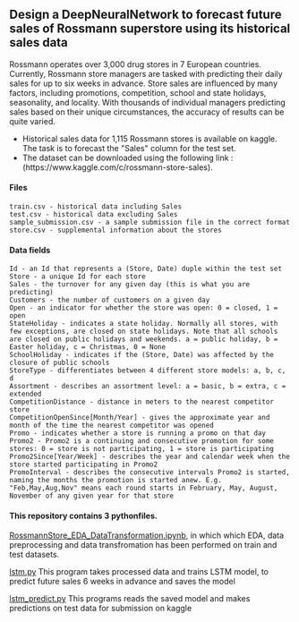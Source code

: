 <h2>Design a DeepNeuralNetwork to forecast future sales of Rossmann superstore using its historical sales data</h2>

Rossmann operates over 3,000 drug stores in 7 European countries. Currently, Rossmann store managers are tasked with predicting their daily sales for up to six weeks in advance. Store sales are influenced by many factors, including promotions, competition, school and state holidays, seasonality, and locality. With thousands of individual managers predicting sales based on their unique circumstances, the accuracy of results can be quite varied.

<ul>
<li>Historical sales data for 1,115 Rossmann stores is available on kaggle. The task is to forecast the "Sales" column for the test set.</li>
<li>The dataset can be downloaded using the following link : (https://www.kaggle.com/c/rossmann-store-sales).</li>
</ul>

#### Files
```
train.csv - historical data including Sales
test.csv - historical data excluding Sales
sample_submission.csv - a sample submission file in the correct format
store.csv - supplemental information about the stores
```
#### Data fields
```
Id - an Id that represents a (Store, Date) duple within the test set
Store - a unique Id for each store
Sales - the turnover for any given day (this is what you are predicting)
Customers - the number of customers on a given day
Open - an indicator for whether the store was open: 0 = closed, 1 = open
StateHoliday - indicates a state holiday. Normally all stores, with few exceptions, are closed on state holidays. Note that all schools are closed on public holidays and weekends. a = public holiday, b = Easter holiday, c = Christmas, 0 = None
SchoolHoliday - indicates if the (Store, Date) was affected by the closure of public schools
StoreType - differentiates between 4 different store models: a, b, c, d
Assortment - describes an assortment level: a = basic, b = extra, c = extended
CompetitionDistance - distance in meters to the nearest competitor store
CompetitionOpenSince[Month/Year] - gives the approximate year and month of the time the nearest competitor was opened
Promo - indicates whether a store is running a promo on that day
Promo2 - Promo2 is a continuing and consecutive promotion for some stores: 0 = store is not participating, 1 = store is participating
Promo2Since[Year/Week] - describes the year and calendar week when the store started participating in Promo2
PromoInterval - describes the consecutive intervals Promo2 is started, naming the months the promotion is started anew. E.g. "Feb,May,Aug,Nov" means each round starts in February, May, August, November of any given year for that store
```
#### This repository contains 3 pythonfiles.

[RossmannStore_EDA_DataTransformation.ipynb](https://github.com/Jhansi-27/University-Projects-Machinelearning-DeepLearning/blob/main/DeepLearning%20(Python)/Rossmann%20Store%20Sales%20Prediction(LSTM)/RossmannStore_EDA_DataTransformation.ipynb), in which which EDA, data preprocessing and data transfromation has been performed on train and test datasets.
  
[lstm.py](https://github.com/Jhansi-27/University-Projects-Machinelearning-DeepLearning/blob/main/DeepLearning%20(Python)/Rossmann%20Store%20Sales%20Prediction(LSTM)/lstm.py
) This program takes processed data and trains LSTM model, to predict future sales 6 weeks in advance and saves the model

[lstm_predict.py](https://github.com/Jhansi-27/University-Projects-Machinelearning-DeepLearning/blob/main/DeepLearning%20(Python)/Rossmann%20Store%20Sales%20Prediction(LSTM)/lstm_predict.py) This programs reads the saved model and makes predictions on test data for submission on kaggle

